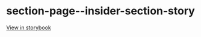 # section-page--insider-section-story

[View in storybook](https://raw.githack.com/Independent-Digital-News-and-Media-Ltd/standard-pwamp-sb/PR-896-sb/index.html?path=/story/section-page--insider-section-story)
